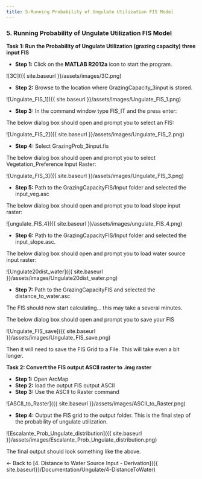 ```yaml
---
title: 5-Running Probability of Ungulate Utilization FIS Model
---
```


### 5. Running Probability of Ungulate Utilization FIS Model

**Task 1: Run the Probability of Ungulate Utilization (grazing capacity) three input FIS**

- **Step 1:** Click on the **MATLAB R2012a** icon to start the program.

![3C]({{ site.baseurl }}/assets/images/3C.png)

- **Step 2:** Browse to the location where GrazingCapacity_3input is stored.

![Ungulate_FIS_1]({{ site.baseurl }}/assets/images/Ungulate_FIS_1.png)

- **Step 3:** In the command window type FIS_IT and the press enter:

The below dialog box should open and prompt you to select an FIS:

![Ungulate_FIS_2]({{ site.baseurl }}/assets/images/Ungulate_FIS_2.png)

- **Step 4:** Select GrazingProb_3input.fis

The below dialog box should open and prompt you to select Vegetation_Preference Input Raster:

![Ungulate_FIS_3]({{ site.baseurl }}/assets/images/Ungulate_FIS_3.png)

- **Step 5:** Path to the GrazingCapacityFIS/Input folder and selected the input_veg.asc

The below dialog box should open and prompt you to load slope input raster:

![ungulate_FIS_4]({{ site.baseurl }}/assets/images/ungulate_FIS_4.png)

- **Step 6:** Path to the  GrazingCapacityFIS/Input folder and selected the input_slope.asc.

The below dialog box should open and prompt you to load water source input raster:

![Ungulate20dist_water]({{ site.baseurl }}/assets/images/Ungulate20dist_water.png)

- **Step 7:** Path to the GrazingCapacityFIS and selected the distance_to_water.asc

The FIS should now start calculating… this may take a several minutes.

The below dialog box should open and prompt you to save your FIS 

![Ungulate_FIS_save]({{ site.baseurl }}/assets/images/Ungulate_FIS_save.png)

Then it will need to save the FIS Grid to a File.  This will take even a bit longer.



**Task 2: Convert the FIS output ASCII raster to .img raster**

- **Step 1:** Open ArcMap
- **Step 2:** load the output FIS output ASCII
- **Step 3:** Use the ASCII to Raster command

![ASCII_to_Raster]({{ site.baseurl }}/assets/images/ASCII_to_Raster.png)

- **Step 4:** Output the FIS grid to the output folder.  This is the final step of the probability of ungulate utilization.  

![Escalante_Prob_Ungulate_distribution]({{ site.baseurl }}/assets/images/Escalante_Prob_Ungulate_distribution.png)

The final output should look something like the above.

← Back to [4. Distance to Water Source Input - Derivation]({{ site.baseurl}}/Documentation/Ungulate/4-DistanceToWater)

